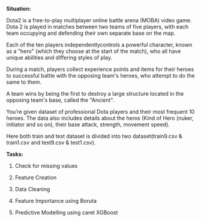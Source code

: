   **Situation:**
  
  Dota2 is a free-to-play multiplayer online battle arena (MOBA) video game. 
  Dota 2 is played in matches between two teams of five players, with each team occupying and 
  defending their own separate base on the map. 
  
  Each of the ten players independentlycontrols a powerful character, known as a "hero" (which they choose at the start of the match), 
  who all have unique abilities and differing styles of play.  
       
 During a match, players collect experience points and items for their heroes to successful battle with the opposing team's heroes, 
 who attempt to do the same to them. 
 
 A team wins by being the first to destroy a large structure located in the opposing team's base, 
 called the "Ancient". 
       
 You’re given dataset of professional Dota players and their most frequent 10 heroes. 
 The data also includes details about the heros (Kind of Hero (nuker, initiator and so on), their base attack, strength, movement speed). 
       
 Here both train and test dataset is divided into two dataset(train9.csv &amp; train1.csv and test9.csv &amp; test1.csv).
 
 
 
 **Tasks:**
 
 1. Check for missing values
 
 2. Feature Creation
 
 3. Data Cleaning
 
 4. Feature Importance using  Boruta
 
 5. Predictive Modelling using caret XGBoost
